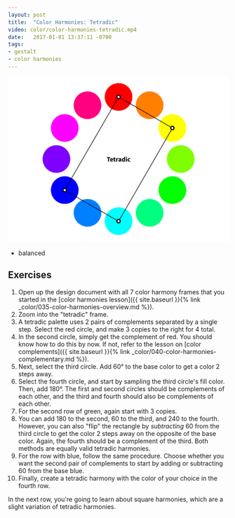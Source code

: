 ```yaml
---
layout: post
title:  "Color Harmonies: Tetradic"
video: color/color-harmonies-tetradic.mp4
date:   2017-01-01 13:37:11 -0700
tags:
- gestalt
- color harmonies
---
```


![Tetradic Color Harmony](/images/color/color-wheel-tetradic.png)

* balanced

<!--more-->
## Exercises

1. Open up the design document with all 7 color harmony frames that you started in the [color harmonies lesson]({{ site.baseurl }}{% link _color/035-color-harmonies-overview.md %}).
2. Zoom into the "tetradic" frame.
3. A tetradic palette uses 2 pairs of complements separated by a single step. Select the red circle, and make 3 copies to the right for 4 total.
4. In the second circle, simply get the complement of red. You should know how to do this by now. If not, refer to the lesson on [color complements]({{ site.baseurl }}{% link _color/040-color-harmonies-complementary.md %}).
5. Next, select the third circle. Add 60° to the base color to get a color 2 steps away.
6. Select the fourth circle, and start by sampling the third circle's fill color. Then, add 180°. The first and second circles should be complements of each other, and the third and fourth should also be complements of each other.
7. For the second row of green, again start with 3 copies.
8. You can add 180 to the second, 60 to the third, and 240 to the fourth. However, you can also "flip" the rectangle by *subtracting* 60 from the third circle to get the color 2 steps away on the opposite of the base color. Again, the fourth should be a complement of the third. Both methods are equally valid tetradic harmonies.
9. For the row with blue, follow the same procedure. Choose whether you want the second pair of complements to start by adding or subtracting 60 from the base blue.
10. Finally, create a tetradic harmony with the color of your choice in the fourth row.

In the next row, you're going to learn about square harmonies, which are a slight variation of tetradic harmonies.
